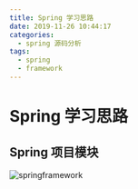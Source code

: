 ```yaml
---
title: Spring 学习思路
date: 2019-11-26 10:44:17
categories: 
  - spring 源码分析
tags:
  - spring
  - framework
---
```


# Spring 学习思路

## Spring 项目模块

![springframework](https://raw.githubusercontent.com/deepexi/blog/master/source/_posts/image/springframework.png)

